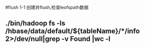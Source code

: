 #flush
1-1 创建并flush,检查leofspath数据
## ./bin/hadoop fs -ls /hbase/data/default/${tableName}/*/info 2>/dev/null|grep -v Found |wc -l
